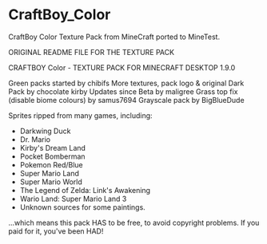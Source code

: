 # CraftBoy_Color
CraftBoy Color Texture Pack from MineCraft ported to MineTest.


ORIGINAL README FILE FOR THE TEXTURE PACK

CRAFTBOY Color - TEXTURE PACK FOR MINECRAFT DESKTOP 1.9.0

Green packs started by chibifs
More textures, pack logo & original Dark Pack by chocolate kirby
Updates since Beta by maligree
Grass top fix (disable biome colours) by samus7694
Grayscale pack by BigBlueDude

Sprites ripped from many games, including:
* Darkwing Duck
* Dr. Mario
* Kirby's Dream Land
* Pocket Bomberman
* Pokemon Red/Blue
* Super Mario Land
* Super Mario World
* The Legend of Zelda: Link's Awakening
* Wario Land: Super Mario Land 3
* Unknown sources for some paintings.

...which means this pack HAS to be free, to avoid copyright problems.
If you paid for it, you've been HAD!

